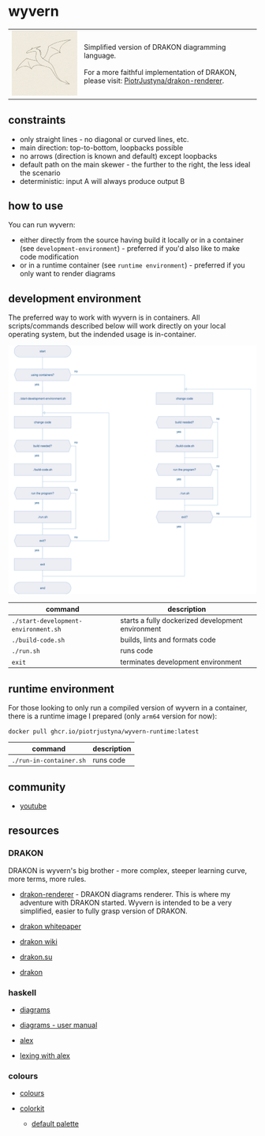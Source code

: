 # wyvern

<table>
  <tr>
    <td><img src="wyvern.png" alt="wyvern" style="width:300px;"/></td>
    <td>
      Simplified version of DRAKON diagramming language.
      <br /> <br />
      For a more faithful implementation of DRAKON, please visit: <a href="https://github.com/PiotrJustyna/drakon-renderer">PiotrJustyna/drakon-renderer</a>.
    </td>
  </tr>
</table>

## constraints

* only straight lines - no diagonal or curved lines, etc.
* main direction: top-to-bottom, loopbacks possible
* no arrows (direction is known and default) except loopbacks
* default path on the main skewer - the further to the right, the less ideal the scenario
* deterministic: input A will always produce output B

## how to use

You can run wyvern:

* either directly from the source having build it locally or in a container (see `development-environment`) - preferred if you'd also like to make code modification
* or in a runtime container (see `runtime environment`) - preferred if you only want to render diagrams

## development environment

The preferred way to work with wyvern is in containers. All scripts/commands described below will work directly on your local operating system, but the indended usage is in-container.

![](diagrams/development-environment.svg)

| command | description |
| --- | --- |
| `./start-development-environment.sh` | starts a fully dockerized development environment |
| `./build-code.sh` | builds, lints and formats code |
| `./run.sh` | runs code |
| `exit` | terminates development environment |

## runtime environment

For those looking to only run a compiled version of wyvern in a container, there is a runtime image I prepared (only `arm64` version for now):

```
docker pull ghcr.io/piotrjustyna/wyvern-runtime:latest
```

| command | description |
| --- | --- |
| `./run-in-container.sh` | runs code |

## community

* [youtube](https://www.youtube.com/playlist?list=PL9-WsOrOzOxSqWNqzhzyBGZsN0sOxEF6Q)

## resources

### DRAKON

DRAKON is wyvern's big brother - more complex, steeper learning curve, more terms, more rules.

* [drakon-renderer](https://github.com/PiotrJustyna/drakon-renderer) - DRAKON diagrams renderer. This is where my adventure with DRAKON started. Wyvern is intended to be a very simplified, easier to fully grasp version of DRAKON.

* [drakon whitepaper](https://drakon.su/_media/video_i_prezentacii/graphical_syntax_.pdf)

* [drakon wiki](https://en.m.wikipedia.org/wiki/DRAKON)

* [drakon.su](https://drakon.su/start)

* [drakon](https://drakonhub.com/read/docs)

### haskell

* [diagrams](https://archives.haskell.org/projects.haskell.org/diagrams/doc/quickstart.html#introduction)

* [diagrams - user manual](https://archives.haskell.org/projects.haskell.org/diagrams/doc/manual.html)

* [alex](https://haskell-alex.readthedocs.io/en/latest/index.html)

* [lexing with alex](https://serokell.io/blog/lexing-with-alex#our-first-lexer)

### colours

* [colours](https://www.colourlovers.com)

* [colorkit](https://colorkit.co/)

  * [default palette](https://colorkit.co/palette/642915-963e20-c7522a-e5c185-fbf2c4-74a892-008585-006464-004343/)
